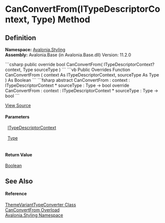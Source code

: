 # CanConvertFrom(ITypeDescriptorContext, Type) Method




## Definition
**Namespace:** <a href="N_Avalonia_Styling">Avalonia.Styling</a>  
**Assembly:** Avalonia.Base (in Avalonia.Base.dll) Version: 11.2.0

<Tabs groupId="api-code-preview">
<TabItem value="csharp" label="C#">
```csharp
public override bool CanConvertFrom(
	ITypeDescriptorContext? context,
	Type sourceType
)
```
</TabItem>
<TabItem value="vb" label="VB">
```vb
Public Overrides Function CanConvertFrom ( 
	context As ITypeDescriptorContext,
	sourceType As Type
) As Boolean
```
</TabItem>
<TabItem value="fsharp" label="F#">
```fsharp
abstract CanConvertFrom : 
        context : ITypeDescriptorContext * 
        sourceType : Type -> bool 
override CanConvertFrom : 
        context : ITypeDescriptorContext * 
        sourceType : Type -> bool 
```
</TabItem>
</Tabs>



<a href="https://github.com/AvaloniaUI/Avalonia/tree/master/src/Avalonia.Base/Styling/ThemeVariantTypeConverter.cs#L10" title="View the source code">View Source</a>



#### Parameters
<dl><dt>  <a href="https://learn.microsoft.com/dotnet/api/system.componentmodel.itypedescriptorcontext" target="_blank" rel="noopener noreferrer">ITypeDescriptorContext</a></dt><dd> </dd><dt>  <a href="https://learn.microsoft.com/dotnet/api/system.type" target="_blank" rel="noopener noreferrer">Type</a></dt><dd> </dd></dl>

#### Return Value
<a href="https://learn.microsoft.com/dotnet/api/system.boolean" target="_blank" rel="noopener noreferrer">Boolean</a>

## See Also


#### Reference
<a href="T_Avalonia_Styling_ThemeVariantTypeConverter">ThemeVariantTypeConverter Class</a>  
<a href="Overload_Avalonia_Styling_ThemeVariantTypeConverter_CanConvertFrom">CanConvertFrom Overload</a>  
<a href="N_Avalonia_Styling">Avalonia.Styling Namespace</a>  
